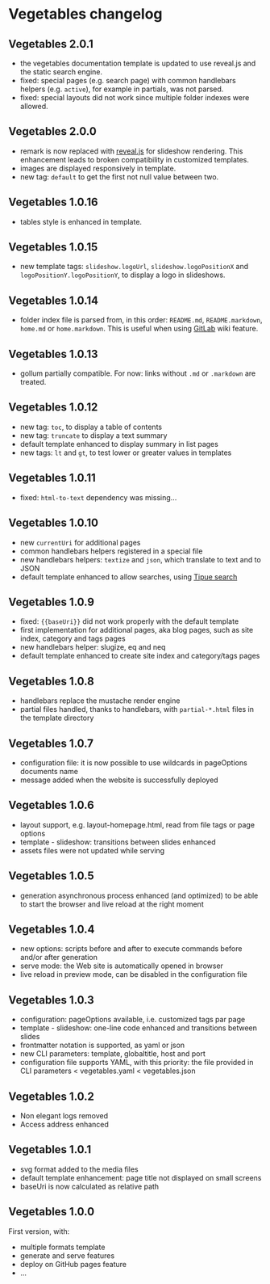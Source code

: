 # Vegetables changelog

## Vegetables 2.0.1

- the vegetables documentation template is updated to use reveal.js and the static search engine.
- fixed: special pages (e.g. search page) with common handlebars helpers (e.g. `active`), for example in partials, was not parsed.
- fixed: special layouts did not work since multiple folder indexes were allowed.

## Vegetables 2.0.0

- remark is now replaced with [reveal.js](http://lab.hakim.se/reveal-js/#/) for slideshow rendering. This enhancement leads to broken compatibility in customized templates.
- images are displayed responsively in template.
- new tag: `default` to get the first not null value between two.

## Vegetables 1.0.16

- tables style is enhanced in template.

## Vegetables 1.0.15

- new template tags: `slideshow.logoUrl`, `slideshow.logoPositionX` and `logoPositionY.logoPositionY`, to display a logo in slideshows.

## Vegetables 1.0.14

- folder index file is parsed from, in this order: `README.md`, `README.markdown`, `home.md` or `home.markdown`. This is useful when using [GitLab](https://about.gitlab.com/) wiki feature.

## Vegetables 1.0.13

- gollum partially compatible. For now: links without `.md` or `.markdown` are treated.

## Vegetables 1.0.12

- new tag: `toc`, to display a table of contents
- new tag: `truncate` to display a text summary
- default template enhanced to display summary in list pages
- new tags: `lt` and `gt`, to test lower or greater values in templates

## Vegetables 1.0.11

- fixed: `html-to-text` dependency was missing...

## Vegetables 1.0.10

- new `currentUri` for additional pages
- common handlebars helpers registered in a special file
- new handlebars helpers: `textize` and `json`, which translate to text and to JSON
- default template enhanced to allow searches, using [Tipue search](http://www.tipue.com)


## Vegetables 1.0.9

- fixed: `{{baseUri}}` did not work properly with the default template
- first implementation for additional pages, aka blog pages, such as site index, category and tags pages
- new handlebars helper: slugize, eq and neq
- default template enhanced to create site index and category/tags pages

## Vegetables 1.0.8

- handlebars replace the mustache render engine
- partial files handled, thanks to handlebars, with `partial-*.html` files in the template directory

## Vegetables 1.0.7

- configuration file: it is now possible to use wildcards in pageOptions documents name
- message added when the website is successfully deployed

## Vegetables 1.0.6

- layout support, e.g. layout-homepage.html, read from file tags or page options
- template - slideshow: transitions between slides enhanced
- assets files were not updated while serving

## Vegetables 1.0.5

- generation asynchronous process enhanced (and optimized) to be able to start the browser and live reload at the right moment

## Vegetables 1.0.4

- new options: scripts before and after to execute commands before and/or after generation
- serve mode: the Web site is automatically opened in browser
- live reload in preview mode, can be disabled in the configuration file

## Vegetables 1.0.3

- configuration: pageOptions available, i.e. customized tags par page
- template - slideshow: one-line code enhanced and transitions between slides
- frontmatter notation is supported, as yaml or json
- new CLI parameters: template, globaltitle, host and port
- configuration file supports YAML, with this priority: the file provided in CLI parameters < vegetables.yaml < vegetables.json

## Vegetables 1.0.2

- Non elegant logs removed
- Access address enhanced

## Vegetables 1.0.1

- svg format added to the media files
- default template enhancement: page title not displayed on small screens
- baseUri is now calculated as relative path

## Vegetables 1.0.0

First version, with:

- multiple formats template
- generate and serve features
- deploy on GitHub pages feature
- ...
